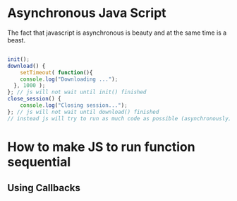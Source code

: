 # Asynchronous Java Script

The fact that javascript is asynchronous is beauty and at the same time is a beast.

```javascript

init();
download() {
    setTimeout( function(){
    console.log("Downloading ...");
  }, 1000 );
}; // js will not wait until init() finished
close_session() {
    console.log("Closing session...");
}; // js will not wait until download() finished
// instead js will try to run as much code as possible (asynchronously)

```

# How to make JS to run function sequential

## Using Callbacks



